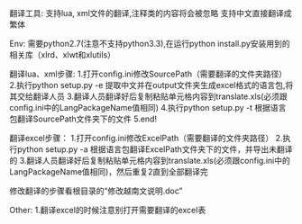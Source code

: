 翻译工具:
支持lua, xml文件的翻译,注释类的内容将会被忽略
支持中文直接翻译成繁体

Env:
需要python2.7(注意不支持python3.3),在运行python install.py安装用到的相关库（xlrd、xlwt和xlutils）

翻译lua、xml步骤:
1.打开config.ini修改SourcePath（需要翻译的文件夹路径）
2.执行python setup.py -e  提取中文并在output文件夹生成excel格式的语言包,将其交给翻译人员
3.翻译人员翻译好后复制粘贴单元格内容到translate.xls(必须跟config.ini中的LangPackageName值相同)
4.执行python setup.py -t  根据语言包翻译SourcePath文件夹下的文件
5.end!

翻译excel步骤：
1.打开config.ini修改ExcelPath（需要翻译的文件夹路径）
2.执行python setup.py -a 根据语言包翻译ExcelPath文件夹下的文件，并导出未翻译的
3.翻译人员翻译好后复制粘贴单元格内容到translate.xls(必须跟config.ini中的LangPackageName值相同)，然后重复2直到全部翻译完

修改翻译的步骤看根目录的“修改越南文说明.doc”

Other:
1.翻译excel的时候注意别打开需要翻译的excel表

